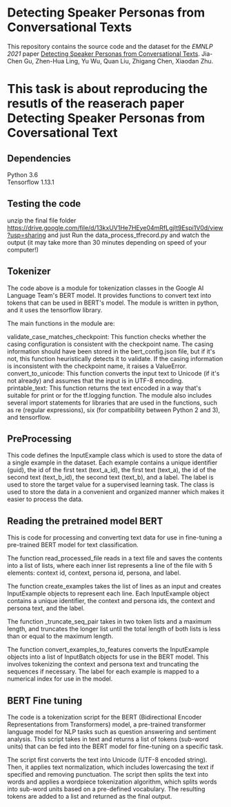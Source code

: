 # Detecting Speaker Personas from Conversational Texts
This repository contains the source code and the dataset for the _EMNLP 2021_ paper [Detecting Speaker Personas from Conversational Texts](https://aclanthology.org/2021.emnlp-main.86.pdf). Jia-Chen Gu, Zhen-Hua Ling, Yu Wu, Quan Liu, Zhigang Chen, Xiaodan Zhu. <br>


# This task is about reproducing the resutls of the reaserach paper Detecting Speaker Personas from Coversational Text

## Dependencies
Python 3.6 <br>
Tensorflow 1.13.1


## Testing the code
unzip the final file folder https://drive.google.com/file/d/13kxUV1He7HEye04mRfLgjIt9Espi1V0d/view?usp=sharing
and just Run the data_process_tfrecord.py and watch the output (it may take more than 30 minutes depending on speed of your computer!)

## Tokenizer
The code above is a module for tokenization classes in the Google AI Language Team's BERT model. It provides functions to convert text into tokens that can be used in BERT's model. The module is written in python, and it uses the tensorflow library.


The main functions in the module are:

validate_case_matches_checkpoint: This function checks whether the casing configuration is consistent with the checkpoint name. The casing information should have been stored in the bert_config.json file, but if it's not, this function heuristically detects it to validate. If the casing information is inconsistent with the checkpoint name, it raises a ValueError.
convert_to_unicode: This function converts the input text to Unicode (if it's not already) and assumes that the input is in UTF-8 encoding.
printable_text: This function returns the text encoded in a way that's suitable for print or for the tf.logging function.
The module also includes several import statements for libraries that are used in the functions, such as re (regular expressions), six (for compatibility between Python 2 and 3), and tensorflow.

## PreProcessing
This code defines the InputExample class which is used to store the data of a single example in the dataset. Each example contains a unique identifier (guid), the id of the first text (text_a_id), the first text (text_a), the id of the second text (text_b_id), the second text (text_b), and a label. The label is used to store the target value for a supervised learning task. The class is used to store the data in a convenient and organized manner which makes it easier to process the data.

## Reading the pretrained model BERT 

This is code for processing and converting text data for use in fine-tuning a pre-trained BERT model for text classification.

The function read_processed_file reads in a text file and saves the contents into a list of lists, where each inner list represents a line of the file with 5 elements: context id, context, persona id, persona, and label.

The function create_examples takes the list of lines as an input and creates InputExample objects to represent each line. Each InputExample object contains a unique identifier, the context and persona ids, the context and persona text, and the label.

The function _truncate_seq_pair takes in two token lists and a maximum length, and truncates the longer list until the total length of both lists is less than or equal to the maximum length.

The function convert_examples_to_features converts the InputExample objects into a list of InputBatch objects for use in the BERT model. This involves tokenizing the context and persona text and truncating the sequences if necessary. The label for each example is mapped to a numerical index for use in the model.

## BERT Fine tuning

The code is a tokenization script for the BERT (Bidirectional Encoder Representations from Transformers) model, a pre-trained transformer language model for NLP tasks such as question answering and sentiment analysis. This script takes in text and returns a list of tokens (sub-word units) that can be fed into the BERT model for fine-tuning on a specific task.

The script first converts the text into Unicode (UTF-8 encoded string). Then, it applies text normalization, which includes lowercasing the text if specified and removing punctuation. The script then splits the text into words and applies a wordpiece tokenization algorithm, which splits words into sub-word units based on a pre-defined vocabulary. The resulting tokens are added to a list and returned as the final output.

